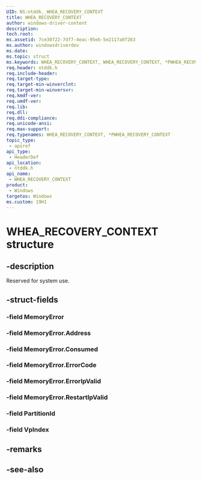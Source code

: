 ```yaml
---
UID: NS:ntddk._WHEA_RECOVERY_CONTEXT
title: WHEA_RECOVERY_CONTEXT
author: windows-driver-content
description: 
tech.root:
ms.assetid: 7ce30722-7df7-4eac-95eb-5e2117a8f263
ms.author: windowsdriverdev
ms.date: 
ms.topic: struct
ms.keywords: WHEA_RECOVERY_CONTEXT, WHEA_RECOVERY_CONTEXT, *PWHEA_RECOVERY_CONTEXT, 
req.header: ntddk.h
req.include-header:
req.target-type:
req.target-min-winverclnt:
req.target-min-winversvr:
req.kmdf-ver:
req.umdf-ver:
req.lib:
req.dll:
req.ddi-compliance:
req.unicode-ansi:
req.max-support:
req.typenames: WHEA_RECOVERY_CONTEXT, *PWHEA_RECOVERY_CONTEXT
topic_type: 
 - apiref
api_type: 
 - HeaderDef
api_location: 
 - ntddk.h
api_name: 
 - WHEA_RECOVERY_CONTEXT
product: 
 - Windows
targetos: Windows
ms.custom: 19H1
---
```


# WHEA_RECOVERY_CONTEXT structure

## -description

Reserved for system use.

## -struct-fields

### -field MemoryError
 
### -field MemoryError.Address
 
### -field MemoryError.Consumed
 
### -field MemoryError.ErrorCode
 
### -field MemoryError.ErrorIpValid
 
### -field MemoryError.RestartIpValid
 
### -field PartitionId
 
### -field VpIndex
 

## -remarks

## -see-also
